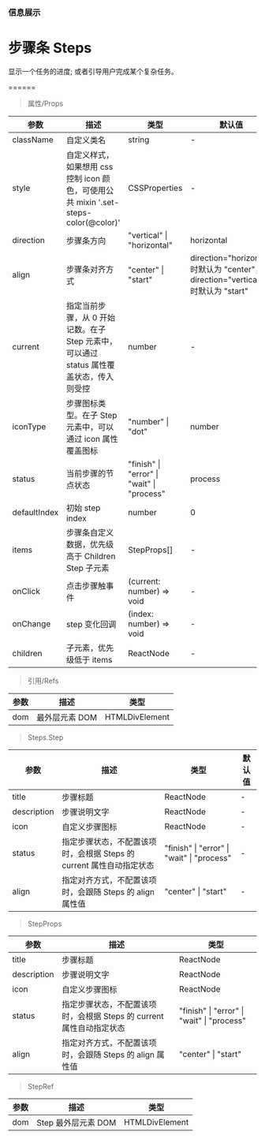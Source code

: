 ### 信息展示

# 步骤条 Steps

显示一个任务的进度; 或者引导用户完成某个复杂任务。

======

> 属性/Props

|参数|描述|类型|默认值|
|----------|-------------|------|------|
|className|自定义类名|string|-|
|style|自定义样式，如果想用 css 控制 icon 颜色，可使用公共 mixin '\.set\-steps\-color(@color)'|CSSProperties|-|
|direction|步骤条方向|"vertical" \| "horizontal"|horizontal|
|align|步骤条对齐方式|"center" \| "start"|direction="horizontal" 时默认为 "center"，direction="vertical" 时默认为 "start"|
|current|指定当前步骤，从 0 开始记数。在子 Step 元素中，可以通过 status 属性覆盖状态，传入则受控|number|-|
|iconType|步骤图标类型。在子 Step 元素中，可以通过 icon 属性覆盖图标|"number" \| "dot"|number|
|status|当前步骤的节点状态|"finish" \| "error" \| "wait" \| "process"|process|
|defaultIndex|初始 step index|number|0|
|items|步骤条自定义数据，优先级高于 Children Step 子元素|StepProps\[\]|-|
|onClick|点击步骤触事件|(current: number) =\> void|-|
|onChange|step 变化回调|(index: number) =\> void|-|
|children|子元素，优先级低于 items|ReactNode|-|

> 引用/Refs

|参数|描述|类型|
|----------|-------------|------|
|dom|最外层元素 DOM|HTMLDivElement|

> Steps.Step

|参数|描述|类型|默认值|
|----------|-------------|------|------|
|title|步骤标题|ReactNode|-|
|description|步骤说明文字|ReactNode|-|
|icon|自定义步骤图标|ReactNode|-|
|status|指定步骤状态，不配置该项时，会根据 Steps 的 current 属性自动指定状态|"finish" \| "error" \| "wait" \| "process"|-|
|align|指定对齐方式，不配置该项时，会跟随 Steps 的 align 属性值|"center" \| "start"|-|

> StepProps

|参数|描述|类型|
|----------|-------------|------|
|title|步骤标题|ReactNode|
|description|步骤说明文字|ReactNode|
|icon|自定义步骤图标|ReactNode|
|status|指定步骤状态，不配置该项时，会根据 Steps 的 current 属性自动指定状态|"finish" \| "error" \| "wait" \| "process"|
|align|指定对齐方式，不配置该项时，会跟随 Steps 的 align 属性值|"center" \| "start"|

> StepRef

|参数|描述|类型|
|----------|-------------|------|
|dom|Step 最外层元素 DOM|HTMLDivElement|

